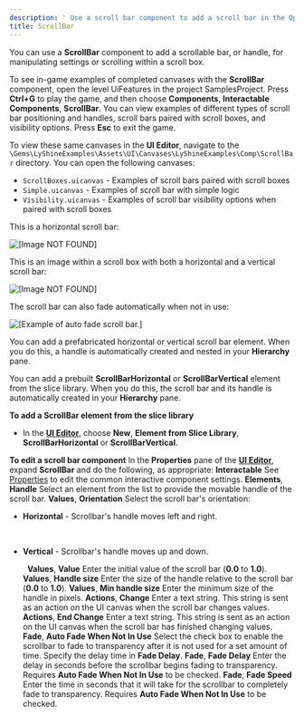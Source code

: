 ```yaml
---
description: ' Use a scroll bar component to add a scroll bar in the Open 3D Engine UI Editor. '
title: ScrollBar
---
```


You can use a **ScrollBar** component to add a scrollable bar, or handle, for manipulating settings or scrolling within a scroll box.

To see in-game examples of completed canvases with the **ScrollBar** component, open the level UiFeatures in the project SamplesProject. Press **Ctrl+G** to play the game, and then choose **Components**, **Interactable Components**, **ScrollBar**. You can view examples of different types of scroll bar positioning and handles, scroll bars paired with scroll boxes, and visibility options. Press **Esc** to exit the game.

To view these same canvases in the **UI Editor**, navigate to the `\Gems\LyShineExamples\Assets\UI\Canvases\LyShineExamples\Comp\ScrollBar` directory. You can open the following canvases:
+ `ScrollBoxes.uicanvas` - Examples of scroll bars paired with scroll boxes
+ `Simple.uicanvas` - Examples of scroll bar with simple logic
+ `Visibility.uicanvas` - Examples of scroll bar visibility options when paired with scroll boxes

This is a horizontal scroll bar:

![\[Image NOT FOUND\]](/images/user-guide/game_ui_editor/horizontal-scrollbar.gif)

This is an image within a scroll box with both a horizontal and a vertical scroll bar:

![\[Image NOT FOUND\]](/images/user-guide/game_ui_editor/scrollbar-scrollbox.gif)

The scroll bar can also fade automatically when not in use:

![\[Example of auto fade scroll bar.\]](/images/user-guide/game_ui_editor/ui-scrollbar-autofade.gif)

You can add a prefabricated horizontal or vertical scroll bar element. When you do this, a handle is automatically created and nested in your **Hierarchy** pane.

You can add a prebuilt **ScrollBarHorizontal** or **ScrollBarVertical** element from the slice library. When you do this, the scroll bar and its handle is automatically created in your **Hierarchy** pane.

**To add a ScrollBar element from the slice library**
+ In the [**UI Editor**](/docs/user-guide/interactivity/user-interface/editor/working), choose **New**, **Element from Slice Library**, **ScrollBarHorizontal** or **ScrollBarVertical**.

**To edit a scroll bar component**
In the **Properties** pane of the [**UI Editor**](/docs/user-guide/interactivity/user-interface/editor/working), expand **ScrollBar** and do the following, as appropriate:
**Interactable**
See [Properties](/docs/user-guide/interactivity/user-interface/editor/components/components-interactive-properties) to edit the common interactive component settings.
**Elements**, **Handle**
Select an element from the list to provide the movable handle of the scroll bar.
**Values**, **Orientation**
Select the scroll bar's orientation:
+ **Horizontal** - Scrollbar's handle moves left and right.

   
+ **Vertical** - Scrollbar's handle moves up and down.

   
**Values**, **Value**
Enter the initial value of the scroll bar (**0.0** to **1.0**).
**Values**, **Handle size**
Enter the size of the handle relative to the scroll bar (**0.0** to **1.0**).
**Values**, **Min handle size**
Enter the minimum size of the handle in pixels.
**Actions**, **Change**
Enter a text string. This string is sent as an action on the UI canvas when the scroll bar changes values.
**Actions**, **End Change**
Enter a text string. This string is sent as an action on the UI canvas when the scroll bar has finished changing values.
**Fade**, **Auto Fade When Not In Use**
Select the check box to enable the scrollbar to fade to transparency after it is not used for a set amount of time. Specify the delay time in **Fade Delay**.
**Fade**, **Fade Delay**
Enter the delay in seconds before the scrollbar begins fading to transparency. Requires **Auto Fade When Not In Use** to be checked.
**Fade**, **Fade Speed**
Enter the time in seconds that it will take for the scrollbar to completely fade to transparency. Requires **Auto Fade When Not In Use** to be checked.
